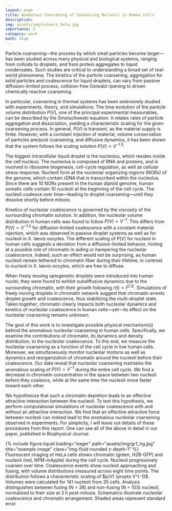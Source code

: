 ```yaml
---
layout: page
title: Anomalous Coarsening of Coalescing Nucleoli in Human Cells
description: 
img: assets/img/nuleoli_hela.jpg
importance: 2
category: work
math: true
---
```


Particle coarsening—the process by which small particles become larger—has been studied across many physical and biological systems, ranging from colloids to droplets, and from protein aggregates to liquid condensates. Such studies are critical to understanding a broad set of real-world phenomena. The kinetics of the particle coarsening, aggregation for solid particles and coalescence for liquid droplets, can vary from passive diffusion-limited process, collision-free Ostwald ripening to driven chemically reactive coarsening.

In particular, coarsening in thermal systems has been extensively studied with experiments, theory, and simulations. The time evolution of the particle volume distribution $P(V)$, one of the principal experimental measurables, can be described by the Smoluchowski equation. It relates rates of particle aggregation and dissociation, yielding a characteristic scaling for the given coarsening process. In general, $P(V)$ is transient, as the material supply is finite. However, with a constant injection of material, volume conservation of particles pre/post coarsening, and diffusive dynamics, it has been shown that the system follows the scaling solution $P(V) \propto V^{-1.5}$.

The biggest intracellular liquid droplet is the nucleolus, which resides inside the cell nucleus. The nucleolus is composed of RNA and proteins, and is involved in ribosome biogenesis, cell-cycle regulation, as well as cellular stress response. Nucleoli form at the nucleolar organizing regions (NORs) of the genome, which contain rDNA that is transcribed within the nucleolus. Since there are 10 NORs present in the human diploid genome, human somatic cells contain 10 nucleoli at the beginning of the cell cycle. The nucleoli coalesce over time—leading to droplet coarsening—until they dissolve shortly before mitosis.

Kinetics of nucleolar coalescence is governed by the viscosity of the surrounding chromatin solution. In addition, the nucleolar volume distribution in human cells was found to follow $P(V) \propto V^{-1}$. This differs from $P(V) \propto V^{-1.5}$ for diffusion-limited coalescence with a constant material injection, which was observed in passive droplet systems as well as for nucleoli in X. laevis oocytes. The different scaling of $P(V)$ for nucleoli in human cells suggests a deviation from a diffusion-limited behavior, hinting at a possible role of chromatin in aiding or hampering the nucleolar coalescence. Indeed, such an effect would not be surprising, as human nucleoli remain tethered to chromatin fiber during their lifetime, in contrast to nucleoli in X. laevis oocytes, which are free to diffuse.

When freely moving optogenetic droplets were introduced into human nuclei, they were found to exhibit subdiffusive dynamics due to the surrounding chromatin, with their growth following $r(t) \propto t^{0.12}$. Simulations of freely moving droplets in chromatin network suggest that chromatin arrests droplet growth and coalescence, thus stabilizing the multi-droplet state. Taken together, chromatin clearly impacts both nucleolar dynamics and kinetics of nucleolar coalescence in human cells—yet—its effect on the nucleolar coarsening remains unknown.

The goal of this work is to investigate possible physical mechanism(s) behind the anomalous nucleolar coarsening in human cells. Specifically, we examine the contributions of chromatin, its dynamics and density distribution, to the nucleolar coalescence. To this end, we measure the nucleolar coarsening as a function of the cell cycle in live human cells. Moreover, we simultaneously monitor nucleolar motions as well as dynamics and reorganization of chromatin around the nucleoli before their coalescence. Our data reveal that nucleolar coarsening maintains the anomalous scaling of $P(V) \propto V^{-1}$ during the entire cell cycle. We find a decrease in chromatin concentration in the space between two nucleoli before they coalesce, while at the same time the nucleoli move faster toward each other.

We hypothesize that such a chromatin depletion leads to an effective attractive interaction between the nucleoli. To test this hypothesis, we perform computational simulations of nucleolar coalescence with and without an attractive interaction. We find that an effective attractive force between nucleoli can indeed lead to the anomalous nucleolar coarsening observed in experiments. For simplicity, I will leave out details of these procedures from this report. One can see all of the above in detail in our paper, published in Biophysical Journal.



<div class="row">
    <div class="col-sm mt-3 mt-md-0">
        {% include figure.liquid loading="eager" path="assets/img/gr1_lrg.jpg" title="example image" class="img-fluid rounded z-depth-1" %}
    </div>
</div>
<div class="caption">
    Fluorescent imaging of HeLa cells shows chromatin (green, H2B-GFP) and nucleoli (red, NPM-mApple) during the cell cycle. Nucleoli progressively coarsen over time. Coalescence events show nucleoli approaching and fusing, with volume distributions measured across eight time points. The distribution follows a characteristic scaling of $p(V) \propto V^{-1}$. Volumes were calculated for 141 nucleoli from 35 cells. Analysis distinguishes between fusing (N = 38) and non-fusing (N = 103) nucleoli, normalized to their size at 3 h post-mitosis. Schematics illustrate nucleolar coalescence and chromatin arrangement. Shaded areas represent standard error.
</div>





